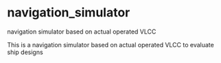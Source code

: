 # navigation_simulator
navigation simulator based on actual operated VLCC

This is a navigation simulator based on actual operated VLCC to evaluate ship designs
